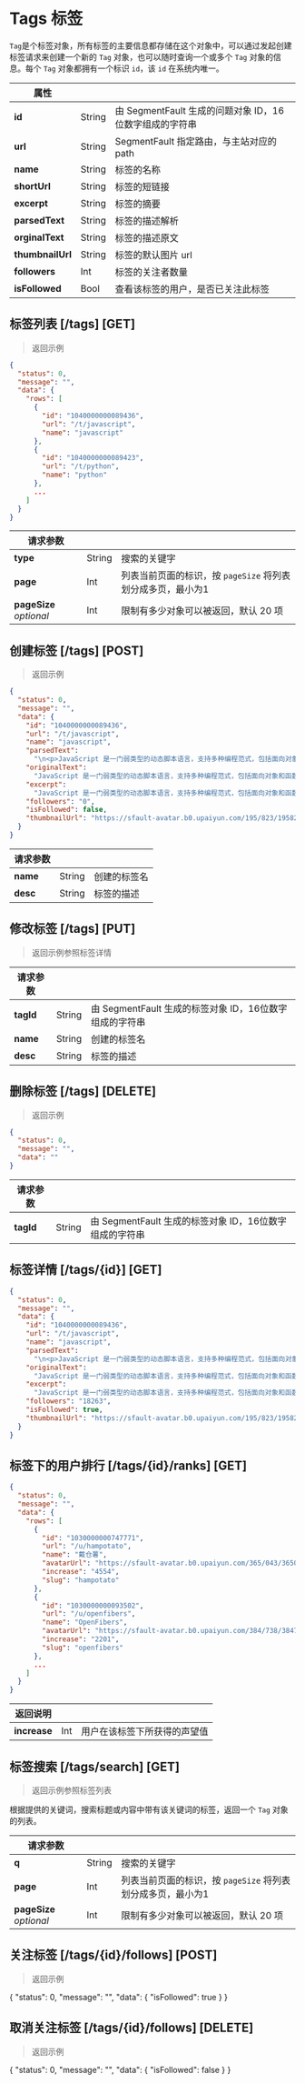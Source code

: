 # Tags 标签

`Tag`是个标签对象，所有标签的主要信息都存储在这个对象中，可以通过发起创建标签请求来创建一个新的 `Tag` 对象，也可以随时查询一个或多个 `Tag` 对象的信息。每个 `Tag` 对象都拥有一个标识 `id`，该 `id` 在系统内唯一。

属性 | | |
-------------- | -------------- | -------------- |
**id** | String | 由 SegmentFault 生成的问题对象 ID，16位数字组成的字符串 |
**url** | String | SegmentFault 指定路由，与主站对应的 path |
**name** | String | 标签的名称 |
**shortUrl** | String | 标签的短链接 |
**excerpt** | String | 标签的摘要 |
**parsedText** | String | 标签的描述解析 |
**orginalText** | String | 标签的描述原文 |
**thumbnailUrl** | String | 标签的默认图片 url |
**followers** | Int | 标签的关注者数量 |
**isFollowed** | Bool | 查看该标签的用户，是否已关注此标签 |

## 标签列表 [/tags] [GET]

> 返回示例

``` json
{
  "status": 0,
  "message": "",
  "data": {
	"rows": [
	  {
		"id": "1040000000089436",
		"url": "/t/javascript",
    	"name": "javascript"
	  },
	  {
		"id": "1040000000089423",
		"url": "/t/python",
    	"name": "python"
	  },
	  ...
	]
  }
}
```

请求参数 | | |
-------------- | -------------- | -------------- |
**type** | String | 搜索的关键字 |
**page** | Int | 列表当前页面的标识，按 `pageSize` 将列表划分成多页，最小为1 |
**pageSize** _optional_ | Int | 限制有多少对象可以被返回，默认 20 项 |

## 创建标签 [/tags] [POST]

> 返回示例

``` json
{
  "status": 0,
  "message": "",
  "data": {
	"id": "1040000000089436",
    "url": "/t/javascript",
    "name": "javascript",
    "parsedText": 
      "\n<p>JavaScript 是一门弱类型的动态脚本语言，支持多种编程范式，包括面向对象和函数式编程，被广泛用于 web 开发。</p>\n<p>一般来说，完整的JavaScript包括以下几个部分：</p>\n<ul>\n<li><p>ECMAScript，描述了该语言的语法和基本对象</p></li>\n<li><p>文档对象模型（DOM），描述处理网页内容的方法和接口</p></li>\n<li><p>...",
    "originalText": 
      "JavaScript 是一门弱类型的动态脚本语言，支持多种编程范式，包括面向对象和函数式编程，被广泛用于 web 开发。\n\n一般来说，完整的JavaScript包括以下几个部分：\n- ECMAScript，描述了该语言的语法和基本对象\n- 文档对象模型（DOM），描述处理网页内容的方法和接口\n- ...",
    "excerpt": 
      "JavaScript 是一门弱类型的动态脚本语言，支持多种编程范式，包括面向对象和函数式编程，被广泛用于 web 开发。 一般来说，完整的JavaScript包括以下几个部分： ECMAScript，描述了该语言的语法和基本对象 文档对...",
    "followers": "0",
    "isFollowed": false,
    "thumbnailUrl": "https://sfault-avatar.b0.upaiyun.com/195/823/1958237468-1040000000089436_small"
  }
}
```

请求参数 | | |
-------------- | -------------- | -------------- |
**name** | String | 创建的标签名 |
**desc** | String | 标签的描述 |

## 修改标签 [/tags] [PUT]

> 返回示例参照标签详情

请求参数 | | |
-------------- | -------------- | -------------- |
**tagId** | String | 由 SegmentFault 生成的标签对象 ID，16位数字组成的字符串 |
**name** | String | 创建的标签名 |
**desc** | String | 标签的描述 |

## 删除标签 [/tags] [DELETE]

> 返回示例

``` json
{
  "status": 0,
  "message": "",
  "data": ""
}
```

请求参数 | | |
-------------- | -------------- | -------------- |
**tagId** | String | 由 SegmentFault 生成的标签对象 ID，16位数字组成的字符串 |

## 标签详情 [/tags/{id}] [GET]

``` json
{
  "status": 0,
  "message": "",
  "data": {
	"id": "1040000000089436",
    "url": "/t/javascript",
    "name": "javascript",
    "parsedText": 
      "\n<p>JavaScript 是一门弱类型的动态脚本语言，支持多种编程范式，包括面向对象和函数式编程，被广泛用于 web 开发。</p>\n<p>一般来说，完整的JavaScript包括以下几个部分：</p>\n<ul>\n<li><p>ECMAScript，描述了该语言的语法和基本对象</p></li>\n<li><p>文档对象模型（DOM），描述处理网页内容的方法和接口</p></li>\n<li><p>...",
    "originalText": 
      "JavaScript 是一门弱类型的动态脚本语言，支持多种编程范式，包括面向对象和函数式编程，被广泛用于 web 开发。\n\n一般来说，完整的JavaScript包括以下几个部分：\n- ECMAScript，描述了该语言的语法和基本对象\n- 文档对象模型（DOM），描述处理网页内容的方法和接口\n- ...",
    "excerpt": 
      "JavaScript 是一门弱类型的动态脚本语言，支持多种编程范式，包括面向对象和函数式编程，被广泛用于 web 开发。 一般来说，完整的JavaScript包括以下几个部分： ECMAScript，描述了该语言的语法和基本对象 文档对...",
    "followers": "18263",
    "isFollowed": true,
    "thumbnailUrl": "https://sfault-avatar.b0.upaiyun.com/195/823/1958237468-1040000000089436_small"
  }
}
```

## 标签下的用户排行 [/tags/{id}/ranks] [GET]

``` json
{
  "status": 0,
  "message": "",
  "data": {
	"rows": [
	  {
		"id": "1030000000747771",
		"url": "/u/hampotato",
		"name": "戴仓薯",
		"avatarUrl": "https://sfault-avatar.b0.upaiyun.com/365/043/365043127-54a91b4394c06_small",
		"increase": "4554",
		"slug": "hampotato"
	  },
	  {
		"id": "1030000000093502",
		"url": "/u/openfibers",
		"name": "OpenFibers",
		"avatarUrl": "https://sfault-avatar.b0.upaiyun.com/384/738/3847382589-1030000000093502_small",
		"increase": "2201",
		"slug": "openfibers"
	  },
	  ...
	]
  }
}
```

返回说明 | | |
-------------- | -------------- | -------------- |
**increase** | Int | 用户在该标签下所获得的声望值 |

## 标签搜索 [/tags/search] [GET]

> 返回示例参照标签列表

根据提供的关键词，搜索标题或内容中带有该关键词的标签，返回一个 `Tag` 对象的列表。

请求参数 | | |
-------------- | -------------- | -------------- |
**q** | String | 搜索的关键字 |
**page** | Int | 列表当前页面的标识，按 `pageSize` 将列表划分成多页，最小为1 |
**pageSize** _optional_ | Int | 限制有多少对象可以被返回，默认 20 项 |

## 关注标签 [/tags/{id}/follows] [POST]

> 返回示例

{
  "status": 0,
  "message": "",
  "data": {
	"isFollowed": true
  }
}

## 取消关注标签 [/tags/{id}/follows] [DELETE]

> 返回示例

{
  "status": 0,
  "message": "",
  "data": {
	"isFollowed": false
  }
}
